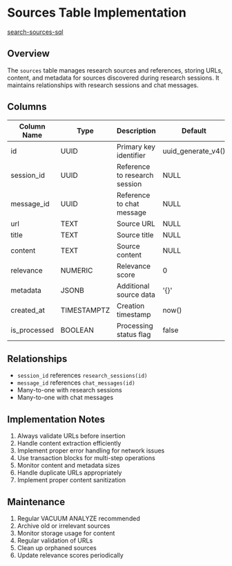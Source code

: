 # Sources Table Implementation

[search-sources-sql](../../lib/supabase/search-sources.ts)

## Overview
The `sources` table manages research sources and references, storing URLs, content, and metadata for sources discovered during research sessions. It maintains relationships with research sessions and chat messages.

## Columns

| Column Name | Type | Description | Default |
|------------|------|-------------|----------|
| id | UUID | Primary key identifier | uuid_generate_v4() |
| session_id | UUID | Reference to research session | NULL |
| message_id | UUID | Reference to chat message | NULL |
| url | TEXT | Source URL | NULL |
| title | TEXT | Source title | NULL |
| content | TEXT | Source content | NULL |
| relevance | NUMERIC | Relevance score | 0 |
| metadata | JSONB | Additional source data | '{}' |
| created_at | TIMESTAMPTZ | Creation timestamp | now() |
| is_processed | BOOLEAN | Processing status flag | false |

## Relationships

- `session_id` references `research_sessions(id)`
- `message_id` references `chat_messages(id)`
- Many-to-one with research sessions
- Many-to-one with chat messages

## Implementation Notes

1. Always validate URLs before insertion
2. Handle content extraction efficiently
3. Implement proper error handling for network issues
4. Use transaction blocks for multi-step operations
5. Monitor content and metadata sizes
6. Handle duplicate URLs appropriately
7. Implement proper content sanitization

## Maintenance

1. Regular VACUUM ANALYZE recommended
2. Archive old or irrelevant sources
3. Monitor storage usage for content
4. Regular validation of URLs
5. Clean up orphaned sources
6. Update relevance scores periodically 